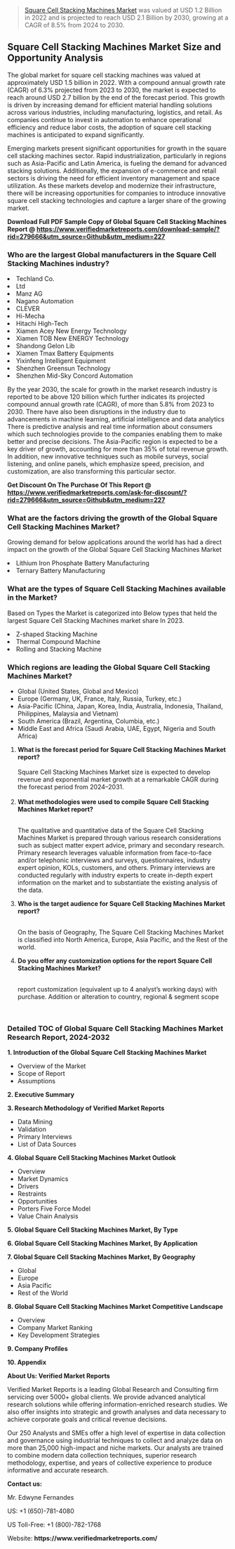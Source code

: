 <blockquote><p><p><a href="https://www.verifiedmarketreports.com/download-sample/?rid=279666&utm_source=Github&utm_medium=227" target="_blank">Square Cell Stacking Machines Market</a> was valued at USD 1.2 Billion in 2022 and is projected to reach USD 2.1 Billion by 2030, growing at a CAGR of 8.5% from 2024 to 2030.</p></blockquote><p><h2>Square Cell Stacking Machines Market Size and Opportunity Analysis</h2><p>The global market for square cell stacking machines was valued at approximately USD 1.5 billion in 2022. With a compound annual growth rate (CAGR) of 6.3% projected from 2023 to 2030, the market is expected to reach around USD 2.7 billion by the end of the forecast period. This growth is driven by increasing demand for efficient material handling solutions across various industries, including manufacturing, logistics, and retail. As companies continue to invest in automation to enhance operational efficiency and reduce labor costs, the adoption of square cell stacking machines is anticipated to expand significantly.</p><p>Emerging markets present significant opportunities for growth in the square cell stacking machines sector. Rapid industrialization, particularly in regions such as Asia-Pacific and Latin America, is fueling the demand for advanced stacking solutions. Additionally, the expansion of e-commerce and retail sectors is driving the need for efficient inventory management and space utilization. As these markets develop and modernize their infrastructure, there will be increasing opportunities for companies to introduce innovative square cell stacking technologies and capture a larger share of the growing market.</p></p><p class=""><strong>Download Full PDF Sample Copy of Global Square Cell Stacking Machines Report @ <a href="https://www.verifiedmarketreports.com/download-sample/?rid=279666&amp;utm_source=Github&amp;utm_medium=227" target="_blank">https://www.verifiedmarketreports.com/download-sample/?rid=279666&amp;utm_source=Github&amp;utm_medium=227</a></strong></p><h3 id="" class="">Who are the largest Global manufacturers in the Square Cell Stacking Machines industry?</h3><p><li>Techland Co.</li><li> Ltd</li><li> Manz AG</li><li> Nagano Automation</li><li> CLEVER</li><li> Hi-Mecha</li><li> Hitachi High-Tech</li><li> Xiamen Acey New Energy Technology</li><li> Xiamen TOB New ENERGY Technology</li><li> Shandong Gelon Lib</li><li> Xiamen Tmax Battery Equipments</li><li> Yixinfeng Intelligent Equipment</li><li> Shenzhen Greensun Technology</li><li> Shenzhen Mid-Sky Concord Automation</li></p><div class=""><div class="" dir="" data-message-author-role="" data-message-id="" data-message-model-slug=""><div class=""><div class=""><div class=""><div class="" dir="" data-message-author-role="" data-message-id="" data-message-model-slug=""><div class=""><div class=""><p>By the year 2030, the scale for growth in the market research industry is reported to be above 120 billion which further indicates its projected compound annual growth rate (CAGR), of more than 5.8% from 2023 to 2030. There have also been disruptions in the industry due to advancements in machine learning, artificial intelligence and data analytics There is predictive analysis and real time information about consumers which such technologies provide to the companies enabling them to make better and precise decisions. The Asia-Pacific region is expected to be a key driver of growth, accounting for more than 35% of total revenue growth. In addition, new innovative techniques such as mobile surveys, social listening, and online panels, which emphasize speed, precision, and customization, are also transforming this particular sector.</p><p><strong>Get Discount On The Purchase Of This Report @&nbsp; <a href="https://www.verifiedmarketreports.com/ask-for-discount/?rid=279666&amp;utm_source=Github&amp;utm_medium=227" target="_blank">https://www.verifiedmarketreports.com/ask-for-discount/?rid=279666&amp;utm_source=Github&amp;utm_medium=227</a></strong></p></div></div></div></div></div></div></div></div><h3 id="" class="">What are the factors driving the growth of the Global Square Cell Stacking Machines Market?</h3><p id="" class="">Growing demand for below applications around the world has had a direct impact on the growth of the Global Square Cell Stacking Machines Market</p><p id="" class=""><li>Lithium Iron Phosphate Battery Manufacturing</li><li> Ternary Battery Manufacturing</li></p><h3 id="" class="">What are the types of Square Cell Stacking Machines available in the Market?</h3><p id="" class="">Based on Types the Market is categorized into Below types that held the largest Square Cell Stacking Machines market share In 2023.</p><p id="" class=""><li>Z-shaped Stacking Machine</li><li> Thermal Compound Machine</li><li> Rolling and Stacking Machine</li></p><h3 id="" class="">Which regions are leading the Global Square Cell Stacking Machines Market?</h3><ul><li>Global (United States, Global and Mexico)</li><li>Europe (Germany, UK, France, Italy, Russia, Turkey, etc.)</li><li>Asia-Pacific (China, Japan, Korea, India, Australia, Indonesia, Thailand, Philippines, Malaysia and Vietnam)</li><li>South America (Brazil, Argentina, Columbia, etc.)</li><li>Middle East and Africa (Saudi Arabia, UAE, Egypt, Nigeria and South Africa)</li></ul><p><ol><li><strong>What is the forecast period for Square Cell Stacking Machines Market report?<br /></strong><br /><span data-sheets-root="1" data-sheets-value="{&quot;1&quot;:2,&quot;2&quot;:&quot;XXXX size is expected to develop revenue and exponential market growth at a remarkable CAGR during the forecast period from 2024&ndash;2030.&quot;}" data-sheets-userformat="{&quot;2&quot;:12674,&quot;4&quot;:{&quot;1&quot;:2,&quot;2&quot;:16776960},&quot;10&quot;:2,&quot;11&quot;:0,&quot;15&quot;:&quot;Arial&quot;,&quot;16&quot;:12}">Square Cell Stacking Machines Market size is expected to develop revenue and exponential market growth at a remarkable CAGR during the forecast period from 2024&ndash;2031.</span><br /><br /></li><li><strong>What methodologies were used to compile Square Cell Stacking Machines Market report?<br /><br /></strong><p>The qualitative and quantitative data of the&nbsp;Square Cell Stacking Machines Market is prepared through various research considerations such as subject matter expert advice, primary and secondary research. Primary research leverages valuable information from face-to-face and/or telephonic interviews and surveys, questionnaires, industry expert opinion, KOLs, customers, and others. Primary interviews are conducted regularly with industry experts to create in-depth expert information on the market and to substantiate the existing analysis of the data.&nbsp;</p></li><li><strong>Who is the target audience for Square Cell Stacking Machines Market report?<br /><br /></strong><p>On the basis of Geography, The&nbsp;Square Cell Stacking Machines Market is classified into North America, Europe, Asia Pacific, and the Rest of the world.</p></li><li><strong>Do you offer any customization options for the report Square Cell Stacking Machines Market?<br /><br /></strong><p>report customization (equivalent up to 4 analyst&rsquo;s working days) with purchase. Addition or alteration to country, regional &amp; segment scope</p><p>&nbsp;</p></li></ol></p><h3 id="" class="">Detailed TOC of Global Square Cell Stacking Machines Market Research Report, 2024-2032</h3><p id="" class=""><strong>1. Introduction of the Global Square Cell Stacking Machines Market</strong></p><ul><li>Overview of the Market</li><li>Scope of Report</li><li>Assumptions</li></ul><p id="" class=""><strong>2. Executive Summary</strong></p><p id="" class=""><strong>3. Research Methodology of&nbsp;Verified Market Reports</strong></p><ul><li>Data Mining</li><li>Validation</li><li>Primary Interviews</li><li>List of Data Sources</li></ul><p id="" class=""><strong>4. Global Square Cell Stacking Machines Market Outlook</strong></p><ul><li>Overview</li><li>Market Dynamics</li><li>Drivers</li><li>Restraints</li><li>Opportunities</li><li>Porters Five Force Model</li><li>Value Chain Analysis</li></ul><p id="" class=""><strong>5. Global Square Cell Stacking Machines Market, By&nbsp;Type</strong></p><p id="" class=""><strong>6. Global Square Cell Stacking Machines Market, By Application</strong></p><p id="" class=""><strong>7. Global Square Cell Stacking Machines Market, By Geography</strong></p><ul><li>Global</li><li>Europe</li><li>Asia Pacific</li><li>Rest of the World</li></ul><p id="" class=""><strong>8. Global Square Cell Stacking Machines Market Competitive Landscape</strong></p><ul><li>Overview</li><li>Company Market Ranking</li><li>Key Development Strategies</li></ul><p id="" class=""><strong>9. Company Profiles</strong></p><p id="" class=""><strong>10. Appendix</strong></p><p id="" class=""><strong>About Us: Verified Market Reports</strong></p><p id="" class="">Verified Market Reports is a leading Global Research and Consulting firm servicing over 5000+ global clients. We provide advanced analytical research solutions while offering information-enriched research studies. We also offer insights into strategic and growth analyses and data necessary to achieve corporate goals and critical revenue decisions.</p><p id="" class="">Our 250 Analysts and SMEs offer a high level of expertise in data collection and governance using industrial techniques to collect and analyze data on more than 25,000 high-impact and niche markets. Our analysts are trained to combine modern data collection techniques, superior research methodology, expertise, and years of collective experience to produce informative and accurate research.</p><p id="" class=""><strong>Contact us:</strong></p><p id="" class="">Mr. Edwyne Fernandes</p><p id="" class="">US: +1 (650)-781-4080</p><p id="" class="">US Toll-Free: +1 (800)-782-1768</p><p id="" class="">Website: <a target="" data-test-app-aware-link=""><strong>https://www.verifiedmarketreports.com/</strong></a></p>
